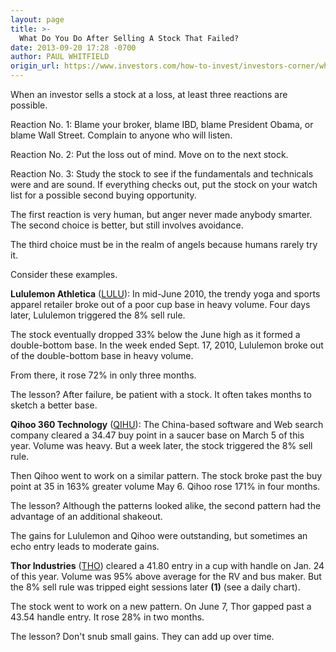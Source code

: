 ```yaml
---
layout: page
title: >-
  What Do You Do After Selling A Stock That Failed?
date: 2013-09-20 17:28 -0700
author: PAUL WHITFIELD
origin_url: https://www.investors.com/how-to-invest/investors-corner/what-next-after-failed-investment/
---
```


When an investor sells a stock at a loss, at least three reactions are possible.

Reaction No. 1: Blame your broker, blame IBD, blame President Obama, or blame Wall Street. Complain to anyone who will listen.

Reaction No. 2: Put the loss out of mind. Move on to the next stock.

Reaction No. 3: Study the stock to see if the fundamentals and technicals were and are sound. If everything checks out, put the stock on your watch list for a possible second buying opportunity.

The first reaction is very human, but anger never made anybody smarter. The second choice is better, but still involves avoidance.

The third choice must be in the realm of angels because humans rarely try it.

Consider these examples.

**Lululemon Athletica** ([LULU](https://research.investors.com/quote.aspx?symbol=LULU)): In mid-June 2010, the trendy yoga and sports apparel retailer broke out of a poor cup base in heavy volume. Four days later, Lululemon triggered the 8% sell rule.

The stock eventually dropped 33% below the June high as it formed a double-bottom base. In the week ended Sept. 17, 2010, Lululemon broke out of the double-bottom base in heavy volume.

From there, it rose 72% in only three months.

The lesson? After failure, be patient with a stock. It often takes months to sketch a better base.

**Qihoo 360 Technology** ([QIHU](https://research.investors.com/quote.aspx?symbol=QIHU)): The China-based software and Web search company cleared a 34.47 buy point in a saucer base on March 5 of this year. Volume was heavy. But a week later, the stock triggered the 8% sell rule.

Then Qihoo went to work on a similar pattern. The stock broke past the buy point at 35 in 163% greater volume May 6. Qihoo rose 171% in four months.

The lesson? Although the patterns looked alike, the second pattern had the advantage of an additional shakeout.

The gains for Lululemon and Qihoo were outstanding, but sometimes an echo entry leads to moderate gains.

**Thor Industries** ([THO](https://research.investors.com/quote.aspx?symbol=THO)) cleared a 41.80 entry in a cup with handle on Jan. 24 of this year. Volume was 95% above average for the RV and bus maker. But the 8% sell rule was tripped eight sessions later **(1)** (see a daily chart).

The stock went to work on a new pattern. On June 7, Thor gapped past a 43.54 handle entry. It rose 28% in two months.

The lesson? Don't snub small gains. They can add up over time.
